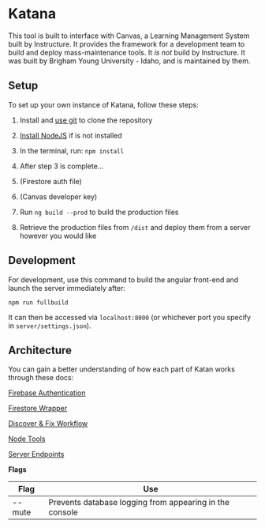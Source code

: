 # Katana

This tool is built to interface with Canvas, a Learning Management System built by Instructure. It provides the framework for a development team to build and deploy mass-maintenance tools. It *is not* build by Instructure. It was built by Brigham Young University - Idaho, and is maintained by them.

## Setup

To set up your own instance of Katana, follow these steps:

1. Install and [use git](https://git-scm.com/book/en/v2/Git-Basics-Getting-a-Git-Repository) to clone the repository

2. [Install NodeJS](https://nodejs.org/en/download/) if is not installed

3. In the terminal, run: `npm install`

4. After step 3 is complete...

5. (Firestore auth file)

6. (Canvas developer key)

7. Run `ng build --prod` to build the production files

8. Retrieve the production files from `/dist` and deploy them from a server however you would like

## Development

For development, use this command to build the angular front-end and launch the server immediately after:

```npm run fullbuild```

It can then be accessed via `localhost:8000` (or whichever port you specify in `server/settings.json`).

## Architecture

You can gain a better understanding of how each part of Katan works through these docs:

[Firebase Authentication]("./docs/Firebase%20Authentication%20Process.md")

[Firestore Wrapper]("./docs/Firestore%20Wrapper.md")

[Discover & Fix Workflow]("./docs/Discover%20&%20Fix%20Workflow.md.md")

[Node Tools]("./docs/Node%20Tools.md")

[Server Endpoints]("./docs/Server%20Endpoints.md")

**Flags**

| Flag      | Use                                                       |
|-----------|-----------------------------------------------------------|
| --mute    | Prevents database logging from appearing in the console   |




